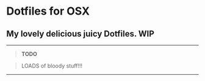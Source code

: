 # Dotfiles for OSX
## My lovely delicious juicy Dotfiles. **WIP**
---

>__TODO__
    
>LOADS of bloody stuff!!!

---
